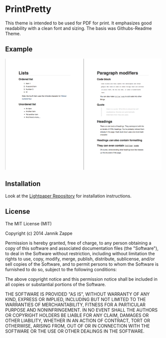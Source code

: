 PrintPretty
===========

This theme is intended to be used for PDF for print. It emphasizes good readability with a clean font and sizing. The basis was Githubs-Readme Theme.

## Example

![Example of the created PDF](https://raw.githubusercontent.com/a1ee9b/PrintPretty/master/Example.png)

## Installation

Look at the [Lightpaper Repository](https://github.com/ClockworkEngine/LightPaper-Support/blob/master/LightPaper%20for%20Mac/LightPaper%20for%20Mac%20-%20Adding%20Custom%20Themes.md) for installation instructions.

## License
The MIT License (MIT)

Copyright (c) 2014 Jannik Zappe

Permission is hereby granted, free of charge, to any person obtaining a copy
of this software and associated documentation files (the "Software"), to deal
in the Software without restriction, including without limitation the rights
to use, copy, modify, merge, publish, distribute, sublicense, and/or sell
copies of the Software, and to permit persons to whom the Software is
furnished to do so, subject to the following conditions:

The above copyright notice and this permission notice shall be included in all
copies or substantial portions of the Software.

THE SOFTWARE IS PROVIDED "AS IS", WITHOUT WARRANTY OF ANY KIND, EXPRESS OR
IMPLIED, INCLUDING BUT NOT LIMITED TO THE WARRANTIES OF MERCHANTABILITY,
FITNESS FOR A PARTICULAR PURPOSE AND NONINFRINGEMENT. IN NO EVENT SHALL THE
AUTHORS OR COPYRIGHT HOLDERS BE LIABLE FOR ANY CLAIM, DAMAGES OR OTHER
LIABILITY, WHETHER IN AN ACTION OF CONTRACT, TORT OR OTHERWISE, ARISING FROM,
OUT OF OR IN CONNECTION WITH THE SOFTWARE OR THE USE OR OTHER DEALINGS IN THE
SOFTWARE.